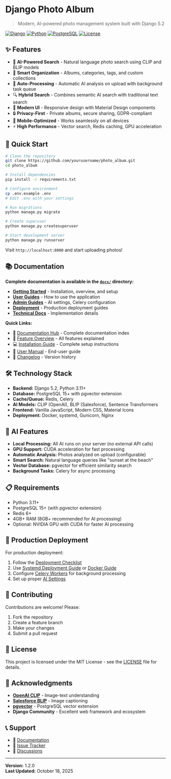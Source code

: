 # Django Photo Album

> Modern, AI-powered photo management system built with Django 5.2

[![Django](https://img.shields.io/badge/Django-5.2-green.svg)](https://www.djangoproject.com/)
[![Python](https://img.shields.io/badge/Python-3.11+-blue.svg)](https://www.python.org/)
[![PostgreSQL](https://img.shields.io/badge/PostgreSQL-15+-blue.svg)](https://www.postgresql.org/)
[![License](https://img.shields.io/badge/License-MIT-yellow.svg)](LICENSE)

## ✨ Features

- 🤖 **AI-Powered Search** - Natural language photo search using CLIP and BLIP models
- 📸 **Smart Organization** - Albums, categories, tags, and custom collections
- 🚀 **Auto-Processing** - Automatic AI analysis on upload with background task queue
- 🔍 **Hybrid Search** - Combines semantic AI search with traditional text search
- 🎨 **Modern UI** - Responsive design with Material Design components
- 🔒 **Privacy-First** - Private albums, secure sharing, GDPR-compliant
- 📱 **Mobile-Optimized** - Works seamlessly on all devices
- ⚡ **High Performance** - Vector search, Redis caching, GPU acceleration

## 🚀 Quick Start

```bash
# Clone the repository
git clone https://github.com/yourusername/photo_album.git
cd photo_album

# Install dependencies
pip install -r requirements.txt

# Configure environment
cp .env.example .env
# Edit .env with your settings

# Run migrations
python manage.py migrate

# Create superuser
python manage.py createsuperuser

# Start development server
python manage.py runserver
```

Visit `http://localhost:8000` and start uploading photos!

## 📚 Documentation

**Complete documentation is available in the [`docs/`](docs/) directory:**

- **[Getting Started](docs/getting-started/)** - Installation, overview, and setup
- **[User Guides](docs/user-guides/)** - How to use the application
- **[Admin Guides](docs/admin-guides/)** - AI settings, Celery configuration
- **[Deployment](docs/deployment/)** - Production deployment guides
- **[Technical Docs](docs/technical/)** - Implementation details

**Quick Links:**
- 📖 [Documentation Hub](docs/README.md) - Complete documentation index
- 🎯 [Feature Overview](docs/getting-started/OVERVIEW.md) - All features explained
- 💻 [Installation Guide](docs/getting-started/INSTALL.md) - Complete setup instructions
- 👤 [User Manual](docs/user-guides/USER_MANUAL.md) - End-user guide
- 📝 [Changelog](CHANGELOG.md) - Version history

## 🛠️ Technology Stack

- **Backend:** Django 5.2, Python 3.11+
- **Database:** PostgreSQL 15+ with pgvector extension
- **Cache/Queue:** Redis, Celery
- **AI Models:** CLIP (OpenAI), BLIP (Salesforce), Sentence Transformers
- **Frontend:** Vanilla JavaScript, Modern CSS, Material Icons
- **Deployment:** Docker, systemd, Gunicorn, Nginx

## 🤖 AI Features

- **Local Processing:** All AI runs on your server (no external API calls)
- **GPU Support:** CUDA acceleration for fast processing
- **Automatic Analysis:** Photos analyzed on upload (configurable)
- **Smart Search:** Natural language queries like "sunset at the beach"
- **Vector Database:** pgvector for efficient similarity search
- **Background Tasks:** Celery for async processing

## 📋 Requirements

- Python 3.11+
- PostgreSQL 15+ (with pgvector extension)
- Redis 6+
- 4GB+ RAM (8GB+ recommended for AI processing)
- Optional: NVIDIA GPU with CUDA for faster AI processing

## 🚀 Production Deployment

For production deployment:

1. Follow the [Deployment Checklist](docs/deployment/DEPLOYMENT_CHECKLIST.md)
2. Use [Systemd Deployment Guide](docs/deployment/DEPLOYMENT_SYSTEMD.md) or [Docker Guide](docs/deployment/DOCKER_GUIDE.md)
3. Configure [Celery Workers](docs/admin-guides/CELERY_SETUP.md) for background processing
4. Set up proper [AI Settings](docs/admin-guides/ADMIN_GUIDE_AI_SETTINGS.md)

## 🤝 Contributing

Contributions are welcome! Please:

1. Fork the repository
2. Create a feature branch
3. Make your changes
4. Submit a pull request

## 📄 License

This project is licensed under the MIT License - see the [LICENSE](LICENSE) file for details.

## 🙏 Acknowledgments

- **[OpenAI CLIP](https://github.com/openai/CLIP)** - Image-text understanding
- **[Salesforce BLIP](https://github.com/salesforce/BLIP)** - Image captioning
- **[pgvector](https://github.com/pgvector/pgvector)** - PostgreSQL vector extension
- **Django Community** - Excellent web framework and ecosystem

## 📞 Support

- 📖 [Documentation](docs/README.md)
- 🐛 [Issue Tracker](https://github.com/yourusername/photo_album/issues)
- 💬 [Discussions](https://github.com/yourusername/photo_album/discussions)

---

**Version:** 1.2.0  
**Last Updated:** October 18, 2025
